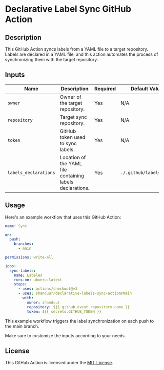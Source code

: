 # Declarative Label Sync GitHub Action

## Description

This GitHub Action syncs labels from a YAML file to a target repository. Labels are declared in a YAML file, and this action automates the process of synchronizing them with the target repository.

## Inputs

| Name                  | Description                                               | Required | Default Value           |
|-----------------------|-----------------------------------------------------------|----------|-------------------------|
| `owner`               | Owner of the target repository.                           | Yes      | N/A                     |
| `repository`          | Target sync repository.                                   | Yes      | N/A                     |
| `token`               | GitHub token used to sync labels.                         | Yes      | N/A                     |
| `labels_declarations` | Location of the YAML file containing labels declarations. | Yes      | `./.github/labels.yaml` |

## Usage

Here's an example workflow that uses this GitHub Action:

```yaml
name: Sync

on:
  push:
    branches:
      - main

permissions: write-all

jobs:
  sync-labels:
    name: Labeles
    runs-on: ubuntu-latest
    steps:
      - uses: actions/checkout@v3
      - uses: shanduur/declarative-labels-sync-action@main
        with:
          owner: shanduur
          repository: ${{ github.event.repository.name }}
          token: ${{ secrets.GITHUB_TOKEN }}
```

This example workflow triggers the label synchronization on each push to the main branch.

Make sure to customize the inputs according to your needs.

## License

This GitHub Action is licensed under the [MIT License](LICENSE).
